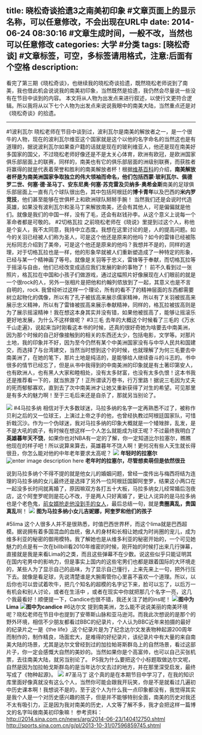title: 晓松奇谈拾遗3之南美初印象 #文章页面上的显示名称，可以任意修改，不会出现在URL中
date: 2014-06-24 08:30:16 #文章生成时间，一般不改，当然也可以任意修改
categories: 大学 #分类
tags: [晓松奇谈] #文章标签，可空，多标签请用格式，注意:后面有个空格
description: 
---





看完了第三期《晓松奇谈》，也继续我的晓松奇谈拾遗，既然晓松老师说到了南美，我也借此机会说说我的南美初印象，当然既然是拾遗，我仍然会尽量说一些没有在节目中谈到的内容。
本文将从人物为出发点来进行叙述，以使行文更符合逻辑。所以我将从以下七个人物为出发点来说说我眼中的南美大陆，当然重点还是对《晓松奇谈》的拾遗。

----------





#1波利瓦尔
晓松老师在节目中谈到过，波利瓦尔是南美的解放者之一，是一个很牛的人物，现在的波利瓦尔维亚这个国家就是这个以他的名字命名的当然这也是有道理的，据说波利瓦尔如果查户籍的话就是现在的玻利维亚人，他还是现在南美好多国家的国父，不过晓松老师好像还是不是太关心体育，欧洲有欧冠，是欧洲国家俱乐部层面上的联赛，同样的，南美也有它的俱乐部层面的洲级别联赛，而获胜者将赢得的就是代表着荣誉和胜利的南美解放者杯！根据[维基百科][1]的介绍，**南美解放者杯是为南美洲国家争取独立的伟大领袖而命名，他们包括西蒙·玻利瓦尔、佩德罗二世、何塞·德·圣马丁、安东尼奥·何塞·苏克雷及贝纳多·奥希金斯**南美的足球俱乐部层面上一直有几个球队很出色，其中包括阿根廷的**博卡青年**以及巴西的**米内罗竞技**，他们甚至能够在世俱杯上和欧洲球队掰掰手腕！
当然我们还是会说时代造英雄，如果没有波利瓦尔和圣马丁来解放南美，还会有其他人，可是偏偏就是他们。就像是我们的中国一样，没有了毛，还会有赵钱孙李。从这个意义上说每一个革命者都是可敬的。
#2切格瓦拉
之前晓松老师在《晓说》里提到过这个人，称他是个妄人，我不太同意，我持中立态度。我想在这里讨论的是，人的提高问题。如今的关羽已经被人们称为圣人，可是这个他还是原来的他吗？如今的雷锋已经被陈光标同志介绍到了美帝，可是这个他还是原来的他吗？我想并不是的，同样的道理，对于切格瓦拉也是一样，他的形象早就被人们重新塑造成了一种特定的形象，已经与某一个精神画了等号。就像是关羽等于忠义，雷锋等于奉献，而切格瓦拉等于摇滚与自由，他们已经改变成适应我们发展的新的事物了！
前不久看到过一张照片，格瓦拉在中国和小孩子们做游戏，通过这幅照片好像展现在人们眼前的就是一个很rock的人，另外一张相片是把他和约翰列侬放到了一起，其意义也是不言自明的，rock. 我曾经听过这样一个理论，所有的看不了的精神层面的东西都需要树立起物化的偶像，所以有了孔子被拔高来展示儒家精神，所以有了关羽被拔高来展示忠义精神，所以有了雷锋被拔高来展示奉献精神，同样的，格瓦拉被拔高则是为了展示摇滚精神！我在想这本身其实并没有错，如果他被拔高了，能够让摇滚乐更好地发展，为什么不这样做呢？
#3三毛
去年的大概这个时候看了三毛的《万水千山走遍》，说起来当时刚看这本书的时候，还真的很好奇她为啥要去中南美洲，因为那个时候的自己好像接触到的相关的东西还太少，包括电影，文学等。对那片土地，我的印象并不好，因为至今仍然有某个中美洲国家没有与中华人民共和国建交，而选择了与台湾建交，当然当时想到这个的时候，也就理解了为何三毛要去中南美洲了，在她的笔下，那片土地是纯洁的，是能够给人继续奋斗的斗志的。书中很多的情节已经忘了，但是从书中我得到的中南美洲的印象就是有土著印第安人，也有欧洲人，也有黑人大家和睦相处，没有太多财富，也没有太多仇恨！这本书我 还是推荐看一下的，就当旅游了！正所谓读万卷书，行万里路！据说三毛因为丈夫的死而郁郁寡欢，直到去了次中南美洲才让她又重新获得了对生的希望。可见那里是有多大的魅力啊！至于三毛后来还是自杀了，那就另当别论了。

![][2]
#4马拉多纳
相信对于大多数球迷，马拉多纳的名字一定再熟悉不过了，被称作贝利之后的又一位球王，上演过上帝之手的他，也曾经执教过阿根廷国家队，可惜折戟沉沙。作为一个伪球迷，我对马拉多纳的印象大概就是一个矮矬胖，乱发，是不是大吼的疯子，有时候在想这样一个人怎么就能成为球王呢？不过最终我明白了**英雄暮年天不饶**，如果你也对NBA有一定的了解，你一定知道比尔拉塞尔，瞧瞧他现在的样子吧！所以说算来算去，英雄暮年不饶人啊！更何况有些人天生就长得很丑，你怎么能对他的中年老年要求太高呢？
![][3]
**年轻时的拉塞尔**
![enter image description here][4]
**老年时的拉塞尔，尽管想卖萌但是依然很丑**

说到马拉多纳个不得不提的就是他女儿的婚姻问题，曾经一度传出与梅西将结为连理的马拉多纳的女儿最终还是选择了另外一位阿根廷国脚阿奎罗，结果这小两口在一起没多长时间就离婚了，原因嘛双方各打五十大板，马拉多纳女儿经常婚后泡夜店，这个阿奎罗呢则是花心不改，于是两人只好离婚了，更让人诧异的是马拉多纳也是个老色鬼，[前女婿抢走他没到手的女人][5]，最后总结一句，就是**贵圈真乱，贵国真乱**啊！
![][6]
**图为马拉多纳小女儿吉妮娜，阿奎罗和他们的孩子**

#5lima
这个人很多人并不是很熟悉，时值巴西世界杯，而这个lima就是巴西超模。据说拥有着多国混血的血统，傲人的身材和长相让她成为时尚圈的宠儿，成为维多利亚的秘密的御用模特。我了解她也是从维多利亚的秘密开始的，一个可见她魅力的点是有一次在billbill看2010年维密的时候，刚开始的时候打出来几行弹幕，直接就是我是来看Lima的之类，而且这些弹幕不在少数。说这些似乎只能证明其在国内宅男中的影响力，但是事实上国内的这些宅男们也都是跟着国际的大环境走的，某些人为了显示自己的品味，为了显示自己懂行，上来先来上一句，把外行压下去。就像是看足球，先说清楚谁是大腕甭管你心里喜不喜欢一个道理。所以，以后你也可以尝试着吹牛，把几个知名的超模的名字记下来，脸可以忘了，以后万一有机会和别人讨论，或者在生活中 ，或者在现实中你就把那几个名字一亮，这几个我最看好！顺便提一下，Candice也很不错，我还关注了她的ins呢！
![][7]**图中为Lima**
![][8]**图中为candice**
#6达尔文
提到南美洲，怎么能不说说美丽的南美环境呢？晓松老师在节目中也提到了安蒂斯山脉和亚马逊河。而我此次想说的是那个的野外环境，相信不少朋友都看过BBC的纪录片，个人认为BBC近年来拍摄的最好的纪录片之一是《the  life》,这个纪录片是为了纪念达尔文发表物种起源200周年而制作的，制作精良，场面宏大，是难得的好纪录片，该纪录片中有大量的来自南美大陆的场景，尤其是达尔文曾经到过的加拉帕哥斯群岛上的自然场景，看过这部片子，你一定会感慨大自然的美妙的。当然如果你是个高富帅，也可以自己买张机票，去往南美大陆，就另当别论了。
PS我为什么要把这个小标题取做达尔文呢，自然是因为加拉帕戈斯群岛的是当年达尔文去过的地方，并在那里深受启发，最终写成了《物种起源》。
![][9]
#7圣马丁
这个真的是在本期节目中学习了，在我的知识库里面好像真就没有这么个人，当然你可能会跟我开玩笑，你是不是就看过几遍初中历史课本啊！我想说不是的，至于这个人为什么我一点印象都没有，我觉得其实是我个人是一个对历史感兴趣的孩子，但是并不能够特别全面，南美的历史对我还不太有吸引力，正是因为我对南美的历史，人文等了解不多，我才会把这样一篇博文的名字叫做南美初印象嘛！
参考资料：http://2014.sina.com.cn/news/arg/2014-06-23/140412750.shtml
http://sports.sina.com.cn/g/pl/2013-10-31/07596859745.shtml


  [1]: http://zh.wikipedia.org/wiki/%E5%8D%97%E7%BE%8E%E8%A7%A3%E6%94%BE%E8%80%85%E6%9D%AF
  [2]: http://img3.douban.com/lpic/s6914423.jpg
  [3]: http://ww4.sinaimg.cn/large/63a3d9b7gw1ehov6csslyj209q0deq3o.jpg
  [4]: http://ww3.sinaimg.cn/large/63a3d9b7gw1ehov74w22xj206k05yt90.jpg
  [5]: http://2014.sina.com.cn/news/arg/2014-06-23/140412750.shtml
  [6]: http://ww4.sinaimg.cn/large/63a3d9b7gw1ehovhn4notj20dg08t0tf.jpg
  [7]: http://ww1.sinaimg.cn/large/63a3d9b7jw1ehow8mbsgoj205e077aa1.jpg
  [8]: http://ww4.sinaimg.cn/large/63a3d9b7jw1ehowak8xdrj206q05sgll.jpg
  [9]: http://ww2.sinaimg.cn/large/63a3d9b7jw1ehowczkedqj205d079mx6.jpg